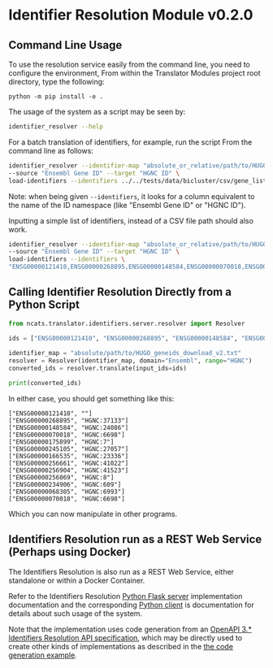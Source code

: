 # Identifier Resolution Module v0.2.0

## Command Line Usage

To use the resolution service easily from the command line, you need to configure the environment, From within the 
Translator Modules project root directory, type the following:

```  
python -m pip install -e .
```

The usage of the  system as a script may be seen by:

```bash
identifier_resolver --help
```


For a batch translation of identifiers, for example, run the  script From the command line as follows:

```bash
identifier_resolver --identifier-map "absolute_or_relative/path/to/HUGO_geneids_download_v2.txt" \
--source "Ensembl Gene ID" --target "HGNC ID" \
load-identifiers --identifiers ../../tests/data/bicluster/csv/gene_list.csv   translate
```

Note: when being given `--identifiers`, it looks for a column equivalent to the name of the ID namespace 
(like "Ensembl Gene ID" or "HGNC ID").

Inputting a simple list of identifiers, instead of a CSV file path should also work.

```bash
identifier_resolver --identifier-map "absolute_or_relative/path/to/HUGO_geneids_download_v2.txt" \
--source "Ensembl Gene ID" --target "HGNC ID" \
load-identifiers --identifiers \
"ENSG00000121410,ENSG00000268895,ENSG00000148584,ENSG00000070018,ENSG00000175899,ENSG00000245105" translate
```

## Calling Identifier Resolution Directly from a Python Script

```python
from ncats.translator.identifiers.server.resolver import Resolver

ids = ["ENSG00000121410", "ENSG00000268895", "ENSG00000148584", "ENSG00000070018", "ENSG00000175899", "ENSG00000245105"]
    
identifier_map = "absolute/path/to/HUGO_geneids_download_v2.txt"
resolver = Resolver(identifier_map, domain="Ensembl", range="HGNC")
converted_ids = resolver.translate(input_ids=ids)

print(converted_ids)
```

In either case, you should get something like this:

```
["ENSG00000121410", ""]
["ENSG00000268895", "HGNC:37133"]
["ENSG00000148584", "HGNC:24086"]
["ENSG00000070018", "HGNC:6698"]
["ENSG00000175899", "HGNC:7"]
["ENSG00000245105", "HGNC:27057"]
["ENSG00000166535", "HGNC:23336"]
["ENSG00000256661", "HGNC:41022"]
["ENSG00000256904", "HGNC:41523"]
["ENSG00000256069", "HGNC:8"]
["ENSG00000234906", "HGNC:609"]
["ENSG00000068305", "HGNC:6993"]
["ENSG00000070018", "HGNC:6698"]
```

Which you can now manipulate in other programs.

## Identifiers Resolution run as a REST Web Service (Perhaps using Docker)

The Identifiers Resolution is also run as a REST Web Service, either standalone or within a Docker Container.

Refer to the Identifiers Resolution
 [Python Flask server](./server)
 implementation documentation and the corresponding
[Python client](./client) is
 documentation for details about such usage of the system.  
 
 Note that the implementation uses code generation from an 
 [OpenAPI 3.* Identifiers Resolution API specification](./ncats_translator_module_identifiers_api.yaml), 
 which may be directly used to create other kinds of implementations as described in the 
 [the code generation example](../../README.md#developer-addition-or-modification-of-a-system-service).
 
 
 